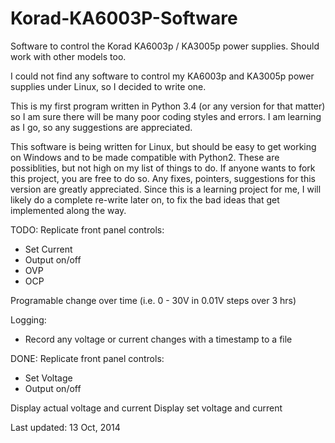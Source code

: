 Korad-KA6003P-Software
======================

Software to control the Korad KA6003p / KA3005p power supplies. Should work with other models too.

I could not find any software to control my KA6003p and KA3005p power supplies under Linux, so I decided to write one.

This is my first program written in Python 3.4 (or any version for that matter) so I am sure there will be many poor coding styles and errors. I am learning as I go, so any suggestions are appreciated.


This software is being written for Linux, but should be easy to get working on Windows and to be made compatible with Python2. These are possiblities, but not high on my list of things to do. If anyone wants to fork this project, you are free to do so. Any fixes, pointers, suggestions for this version are greatly appreciated.
Since this is a learning project for me, I will likely do a complete re-write later on, to fix the bad ideas that get implemented along the way.



TODO:
Replicate front panel controls:
 - Set Current
 - Output on/off
 - OVP
 - OCP

Programable change over time (i.e. 0 - 30V in 0.01V steps over 3 hrs)

Logging:
  - Record any voltage or current changes with a timestamp to a file




DONE:
Replicate front panel controls:
 - Set Voltage
 - Output on/off

Display actual voltage and current
Display set voltage and current


Last updated: 13 Oct, 2014
